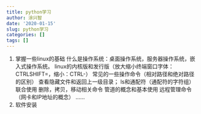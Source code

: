 ```yaml
---
title: python学习
author: 涂兴智
date: '2020-01-15'
slug: python学习
categories: []
tags: []
---
```


1. 掌握一些linux的基础 
  什么是操作系统：桌面操作系统，服务器操作系统，嵌入式操作系统。
  linux的内核版和发行版（放大缩小终端窗口字体：CTRLSHIFT=，缩小：CTRL-）
  常见的一些操作命令（相对路径和绝对路径的区别）
    查看隐藏文件和返回上一级目录；
    ls和通配符（通配符的字符组）联合使用
    删除，拷贝，移动相关命令
    管道的概念和基本使用
    远程管理命令
    （网卡和IP地址的概念）
    ......
2. 软件安装
